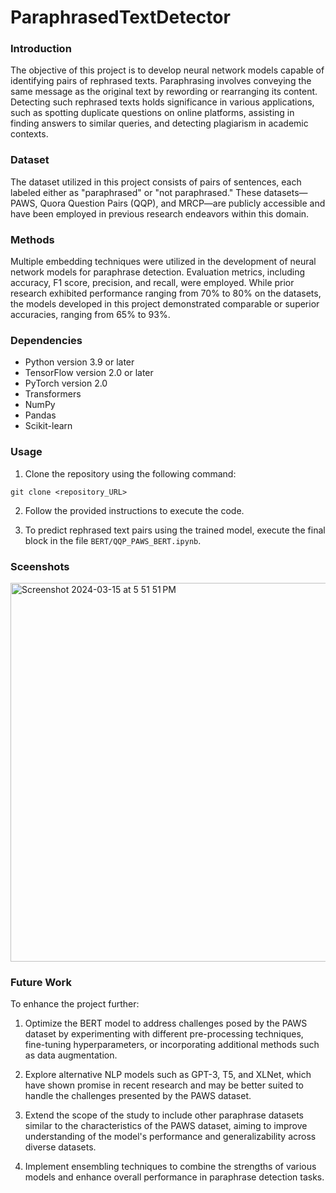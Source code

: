 # ParaphrasedTextDetector

### Introduction
The objective of this project is to develop neural network models capable of identifying pairs of rephrased texts. Paraphrasing involves conveying the same message as the original text by rewording or rearranging its content. Detecting such rephrased texts holds significance in various applications, such as spotting duplicate questions on online platforms, assisting in finding answers to similar queries, and detecting plagiarism in academic contexts.

### Dataset
The dataset utilized in this project consists of pairs of sentences, each labeled either as "paraphrased" or "not paraphrased." These datasets—PAWS, Quora Question Pairs (QQP), and MRCP—are publicly accessible and have been employed in previous research endeavors within this domain.

### Methods
Multiple embedding techniques were utilized in the development of neural network models for paraphrase detection. Evaluation metrics, including accuracy, F1 score, precision, and recall, were employed. While prior research exhibited performance ranging from 70% to 80% on the datasets, the models developed in this project demonstrated comparable or superior accuracies, ranging from 65% to 93%.

### Dependencies
- Python version 3.9 or later
- TensorFlow version 2.0 or later
- PyTorch version 2.0
- Transformers
- NumPy
- Pandas
- Scikit-learn

### Usage
1. Clone the repository using the following command:

```
git clone <repository_URL>
```

2. Follow the provided instructions to execute the code.

3. To predict rephrased text pairs using the trained model, execute the final block in the file `BERT/QQP_PAWS_BERT.ipynb`.

### Sceenshots
<img width="606" alt="Screenshot 2024-03-15 at 5 51 51 PM" src="https://github.com/ameyagidh/ParaphrasedTextDetector/assets/65457905/f4706080-83a4-48bb-9468-0c7c56a8a14e">


### Future Work
To enhance the project further:

1. Optimize the BERT model to address challenges posed by the PAWS dataset by experimenting with different pre-processing techniques, fine-tuning hyperparameters, or incorporating additional methods such as data augmentation.

2. Explore alternative NLP models such as GPT-3, T5, and XLNet, which have shown promise in recent research and may be better suited to handle the challenges presented by the PAWS dataset.

3. Extend the scope of the study to include other paraphrase datasets similar to the characteristics of the PAWS dataset, aiming to improve understanding of the model's performance and generalizability across diverse datasets.

4. Implement ensembling techniques to combine the strengths of various models and enhance overall performance in paraphrase detection tasks.
